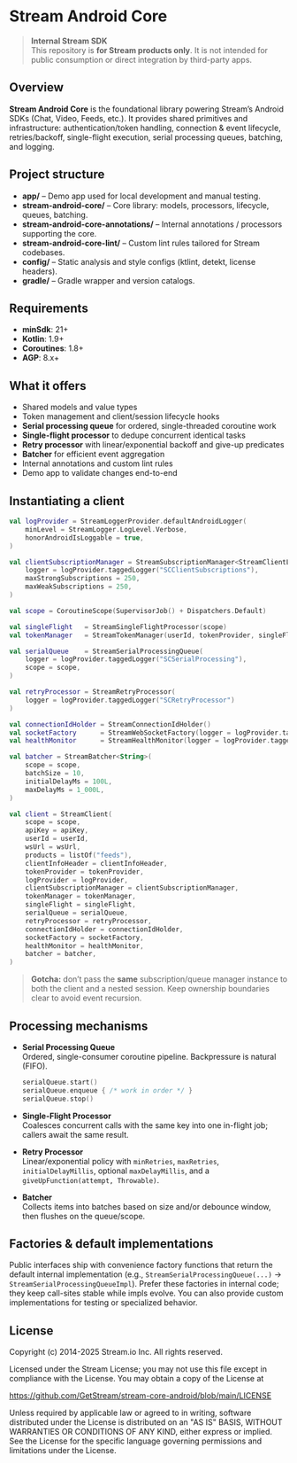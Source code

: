 # Stream Android Core

> **Internal Stream SDK**  
> This repository is **for Stream products only**. It is not intended for public consumption or direct integration by third-party apps.

## Overview
**Stream Android Core** is the foundational library powering Stream’s Android SDKs (Chat, Video, Feeds, etc.). It provides shared primitives and infrastructure: authentication/token handling, connection & event lifecycle, retries/backoff, single-flight execution, serial processing queues, batching, and logging.

## Project structure
- **app/** – Demo app used for local development and manual testing.
- **stream-android-core/** – Core library: models, processors, lifecycle, queues, batching.
- **stream-android-core-annotations/** – Internal annotations / processors supporting the core.
- **stream-android-core-lint/** – Custom lint rules tailored for Stream codebases.
- **config/** – Static analysis and style configs (ktlint, detekt, license headers).
- **gradle/** – Gradle wrapper and version catalogs.

## Requirements
- **minSdk**: 21+
- **Kotlin**: 1.9+
- **Coroutines**: 1.8+
- **AGP**: 8.x+


## What it offers
- Shared models and value types
- Token management and client/session lifecycle hooks
- **Serial processing queue** for ordered, single-threaded coroutine work
- **Single-flight processor** to dedupe concurrent identical tasks
- **Retry processor** with linear/exponential backoff and give-up predicates
- **Batcher** for efficient event aggregation
- Internal annotations and custom lint rules
- Demo app to validate changes end-to-end

## Instantiating a client

```kotlin
val logProvider = StreamLoggerProvider.defaultAndroidLogger(
    minLevel = StreamLogger.LogLevel.Verbose,
    honorAndroidIsLoggable = true,
)

val clientSubscriptionManager = StreamSubscriptionManager<StreamClientListener>(
    logger = logProvider.taggedLogger("SCClientSubscriptions"),
    maxStrongSubscriptions = 250,
    maxWeakSubscriptions = 250,
)

val scope = CoroutineScope(SupervisorJob() + Dispatchers.Default)

val singleFlight   = StreamSingleFlightProcessor(scope)
val tokenManager   = StreamTokenManager(userId, tokenProvider, singleFlight)

val serialQueue    = StreamSerialProcessingQueue(
    logger = logProvider.taggedLogger("SCSerialProcessing"),
    scope = scope,
)

val retryProcessor = StreamRetryProcessor(
    logger = logProvider.taggedLogger("SCRetryProcessor")
)

val connectionIdHolder = StreamConnectionIdHolder()
val socketFactory      = StreamWebSocketFactory(logger = logProvider.taggedLogger("SCWebSocketFactory"))
val healthMonitor      = StreamHealthMonitor(logger = logProvider.taggedLogger("SCHealthMonitor"), scope = scope)

val batcher = StreamBatcher<String>(
    scope = scope,
    batchSize = 10,
    initialDelayMs = 100L,
    maxDelayMs = 1_000L,
)

val client = StreamClient(
    scope = scope,
    apiKey = apiKey,
    userId = userId,
    wsUrl = wsUrl,
    products = listOf("feeds"),
    clientInfoHeader = clientInfoHeader,
    tokenProvider = tokenProvider,
    logProvider = logProvider,
    clientSubscriptionManager = clientSubscriptionManager,
    tokenManager = tokenManager,
    singleFlight = singleFlight,
    serialQueue = serialQueue,
    retryProcessor = retryProcessor,
    connectionIdHolder = connectionIdHolder,
    socketFactory = socketFactory,
    healthMonitor = healthMonitor,
    batcher = batcher,
)
```

> **Gotcha:** don’t pass the **same** subscription/queue manager instance to both the client and a nested session. Keep ownership boundaries clear to avoid event recursion.

## Processing mechanisms

- **Serial Processing Queue**  
  Ordered, single-consumer coroutine pipeline. Backpressure is natural (FIFO).
  ```kotlin
  serialQueue.start()
  serialQueue.enqueue { /* work in order */ }
  serialQueue.stop()
  ```

- **Single-Flight Processor**  
  Coalesces concurrent calls with the same key into one in-flight job; callers await the same result.

- **Retry Processor**  
  Linear/exponential policy with `minRetries`, `maxRetries`, `initialDelayMillis`, optional `maxDelayMillis`, and a `giveUpFunction(attempt, Throwable)`.

- **Batcher**  
  Collects items into batches based on size and/or debounce window, then flushes on the queue/scope.

## Factories & default implementations
Public interfaces ship with convenience factory functions that return the default internal implementation (e.g., `StreamSerialProcessingQueue(...)` → `StreamSerialProcessingQueueImpl`). Prefer these factories in internal code; they keep call-sites stable while impls evolve. You can also provide custom implementations for testing or specialized behavior.

## License

Copyright (c) 2014-2025 Stream.io Inc. All rights reserved.

Licensed under the Stream License;
you may not use this file except in compliance with the License.
You may obtain a copy of the License at

https://github.com/GetStream/stream-core-android/blob/main/LICENSE

Unless required by applicable law or agreed to in writing, software
distributed under the License is distributed on an "AS IS" BASIS,
WITHOUT WARRANTIES OR CONDITIONS OF ANY KIND, either express or implied.
See the License for the specific language governing permissions and
limitations under the License.